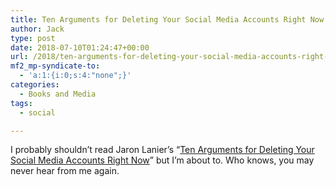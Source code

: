 ```yaml
---
title: Ten Arguments for Deleting Your Social Media Accounts Right Now
author: Jack
type: post
date: 2018-07-10T01:24:47+00:00
url: /2018/ten-arguments-for-deleting-your-social-media-accounts-right-now/
mf2_mp-syndicate-to:
  - 'a:1:{i:0;s:4:"none";}'
categories:
  - Books and Media
tags:
  - social

---
```

I probably shouldn&#8217;t read Jaron Lanier&#8217;s &#8220;[Ten Arguments for Deleting Your Social Media Accounts Right Now][1]&#8221; but I&#8217;m about to. Who knows, you may never hear from me again.

 [1]: https://www.goodreads.com/book/show/37830765-ten-arguments-for-deleting-your-social-media-accounts-right-now
